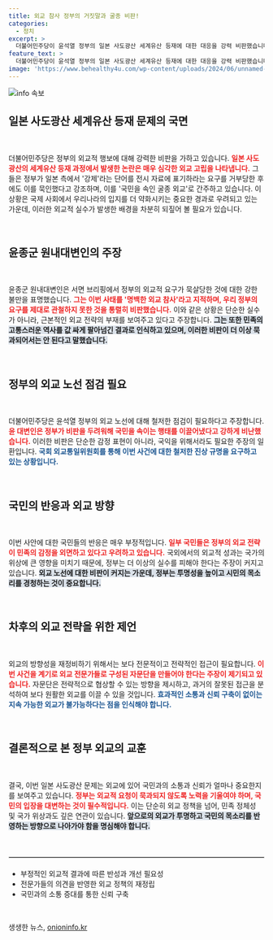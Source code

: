 ```yaml
---
title: 외교 참사 정부의 거짓말과 굴종 비판!
categories:
  - 정치
excerpt: >
  더불어민주당이 윤석열 정부의 일본 사도광산 세계유산 등재에 대한 대응을 강력 비판했습니다. 강제 표현 요구를 묵인한 것을 두고 외교 참사를 지적하며 국회 차원의 진상 규명을 예고했습니다. 
feature_text: >
  더불어민주당이 윤석열 정부의 일본 사도광산 세계유산 등재에 대한 대응을 강력 비판했습니다. 강제 표현 요구를 묵인한 것을 두고 외교 참사를 지적하며 국회 차원의 진상 규명을 예고했습니다. 
image: 'https://www.behealthy4u.com/wp-content/uploads/2024/06/unnamed-file.png'
---
```


<p><img src="https://www.behealthy4u.com/wp-content/uploads/2024/06/unnamed-file.png" alt="info 속보" /></p>

<h2 data-ke-size="size26">일본 사도광산 세계유산 등재 문제의 국면</h2>

<p data-ke-size="size16">&nbsp;</p>

<p>더불어민주당은 정부의 외교적 행보에 대해 강력한 비판을 가하고 있습니다. <b><span style="color: #ee2323;">일본 사도광산의 세계유산 등재 과정에서 발생한 논란은 매우 심각한 외교 고립을 나타냅니다.</span></b> 그들은 정부가 일본 측에서 '강제'라는 단어를 전시 자료에 표기하라는 요구를 거부당한 후에도 이를 묵인했다고 강조하며, 이를 '국민을 속인 굴종 외교'로 간주하고 있습니다. 이 상황은 국제 사회에서 우리나라의 입지를 더 약화시키는 중요한 경과로 우려되고 있는 가운데, 이러한 외교적 실수가 발생한 배경을 차분히 되짚어 볼 필요가 있습니다. </p>

<p data-ke-size="size16">&nbsp;</p>

<h2 data-ke-size="size26">윤종군 원내대변인의 주장</h2>

<p data-ke-size="size16">&nbsp;</p>

<p>윤종군 원내대변인은 서면 브리핑에서 정부의 외교적 요구가 묵살당한 것에 대한 강한 불만을 표명했습니다. <b><span style="color: #ee2323;">그는 이번 사태를 '명백한 외교 참사'라고 지적하며, 우리 정부의 요구를 제대로 관철하지 못한 것을 통렬히 비판했습니다.</span></b> 이와 같은 상황은 단순한 실수가 아니라, 근본적인 외교 전략의 부재를 보여주고 있다고 주장합니다. <b><span style="background-color: #21538527;">그는 또한 민족의 고통스러운 역사를 값 싸게 팔아넘긴 결과로 인식하고 있으며, 이러한 비판이 더 이상 묵과되어서는 안 된다고 말했습니다.</span></b></p>

<p data-ke-size="size16">&nbsp;</p>

<h2 data-ke-size="size26">정부의 외교 노선 점검 필요</h2>

<p data-ke-size="size16">&nbsp;</p>

<p>더불어민주당은 윤석열 정부의 외교 노선에 대해 철저한 점검이 필요하다고 주장합니다. <b><span style="color: #ee2323;">윤 대변인은 정부가 비판을 두려워해 국민을 속이는 행태를 이끌어냈다고 강하게 비난했습니다.</span></b> 이러한 비판은 단순한 감정 표현이 아니라, 국익을 위해서라도 필요한 주장의 일환입니다. <b><span style="color: #1a5490;">국회 외교통일위원회를 통해 이번 사건에 대한 철저한 진상 규명을 요구하고 있는 상황입니다.</span></b> </p>

<p data-ke-size="size16">&nbsp;</p>

<h2 data-ke-size="size26">국민의 반응과 외교 방향</h2>

<p data-ke-size="size16">&nbsp;</p>

<p>이번 사안에 대한 국민들의 반응은 매우 부정적입니다. <b><span style="color: #ee2323;">일부 국민들은 정부의 외교 전략이 민족의 감정을 외면하고 있다고 우려하고 있습니다.</span></b> 국외에서의 외교적 성과는 국가의 위상에 큰 영향을 미치기 때문에, 정부는 더 이상의 실수를 피해야 한다는 주장이 커지고 있습니다. <b><span style="background-color: #21538527;">외교 노선에 대한 비판이 커지는 가운데, 정부는 투명성을 높이고 시민의 목소리를 경청하는 것이 중요합니다.</span></b></p>

<p data-ke-size="size16">&nbsp;</p>

<h2 data-ke-size="size26">차후의 외교 전략을 위한 제언</h2>

<p data-ke-size="size16">&nbsp;</p>

<p>외교의 방향성을 재정비하기 위해서는 보다 전문적이고 전략적인 접근이 필요합니다. <b><span style="color: #ee2323;">이번 사건을 계기로 외교 전문가들로 구성된 자문단을 만들어야 한다는 주장이 제기되고 있습니다.</span></b> 자문단은 전략적으로 협상할 수 있는 방향을 제시하고, 과거의 잘못된 접근을 분석하여 보다 원활한 외교를 이끌 수 있을 것입니다. <b><span style="color: #1a5490;">효과적인 소통과 신뢰 구축이 없이는 지속 가능한 외교가 불가능하다는 점을 인식해야 합니다.</span></b> </p>

<p data-ke-size="size16">&nbsp;</p>

<h2 data-ke-size="size26">결론적으로 본 정부 외교의 교훈</h2>

<p data-ke-size="size16">&nbsp;</p>

<p>결국, 이번 일본 사도광산 문제는 외교에 있어 국민과의 소통과 신뢰가 얼마나 중요한지를 보여주고 있습니다. <b><span style="color: #ee2323;">정부는 외교적 요청이 묵과되지 않도록 노력을 기울여야 하며, 국민의 입장을 대변하는 것이 필수적입니다.</span></b> 이는 단순히 외교 정책을 넘어, 민족 정체성 및 국가 위상과도 깊은 연관이 있습니다. <b><span style="background-color: #21538527;">앞으로의 외교가 투명하고 국민의 목소리를 반영하는 방향으로 나아가야 함을 명심해야 합니다.</span></b> </p>

<p data-ke-size="size16">&nbsp;</p>

<hr style="border: 1px solid #ccc; margin: 20px 0;"/>

<ul>
  <li>부정적인 외교적 결과에 따른 반성과 개선 필요성</li>
  <li>전문가들의 의견을 반영한 외교 정책의 재정립</li>
  <li>국민과의 소통 증대를 통한 신뢰 구축</li>
</ul>

<p data-ke-size="size16">&nbsp;</p>
생생한 뉴스, <a href="https://onioninfo.kr" rel="dofollow">onioninfo.kr</a>


